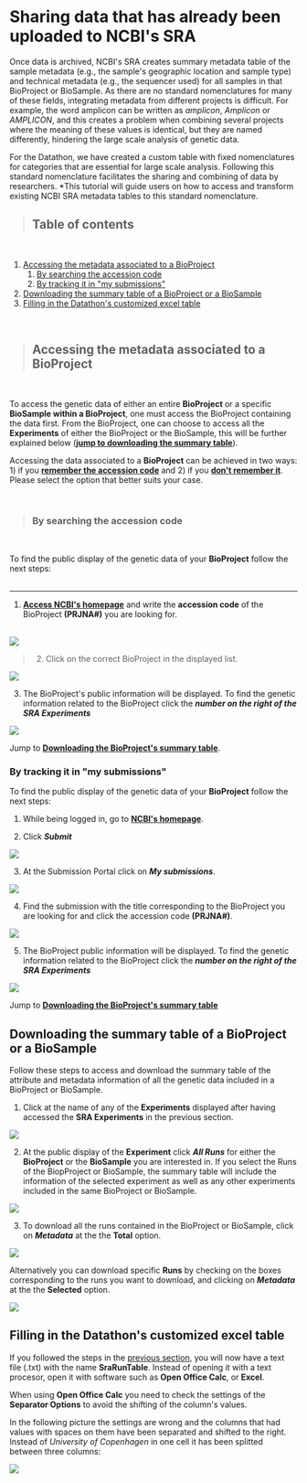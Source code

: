 # Sharing data that has already been uploaded to NCBI's SRA

Once data is archived, NCBI's SRA creates summary metadata table of the sample metadata (e.g., the sample's geographic location and sample type) and technical metadata (e.g., the sequencer used) for all samples in that BioProject or BioSample. As there are no standard nomenclatures for many of these fields, integrating metadata from different projects is difficult. For example, the word amplicon can be written as *amplicon*, *Amplicon* or *AMPLICON*, and this creates a problem when combining  several projects where the meaning of these values is identical, but they are named differently, hindering the large scale analysis of genetic data.

For the Datathon, we have created a custom table with fixed nomenclatures for categories that are essential for large scale analysis. Following this standard nomenclature facilitates the sharing and combining of data by researchers. *This tutorial will guide users on how to access and transform existing NCBI SRA metadata tables to this standard nomenclature.

>## Table of contents
<br />

1. [Accessing the metadata associated to a BioProject](#accessing)
	1. [By searching the accession code](#searching)
	2. [By tracking it in "my submissions"](#tracking)
2. [Downloading the summary table of a BioProject or a BioSample](#summary)
3. [Filling in the Datathon's customized excel table](#filling)
<br />
  
>## Accessing the metadata associated to a BioProject <a name="accessing"></a>
<br />

To access the genetic data of either an entire **BioProject** or a specific **BioSample within a BioProject**, one must access the BioProject containing the data first. From the BioProject, one can choose to access all the **Experiments** of either the BioProject or the BioSample, this will be further explained below ([**jump to downloading the summary table**](#summary)).

Accessing the data associated to a **BioProject** can be achieved in two ways: 1) if you [**remember the accession code**](#searching) and 2) if you [**don't remember it**](#tracking). Please select the option that better suits your case. 

<br />

>### By searching the accession code <a name="searching"></a>
<br />

To find the public display of the genetic data of your **BioProject** follow the next steps:
<br />
<br />
____
1. [**Access NCBI's homepage**](https://external.ink?to=https://www.ncbi.nlm.nih.gov/) and write the **accession code** of the BioProject **(PRJNA#)** you are looking for.
<br />
<img src=".\Sharing already uploaded data images\search-accession.png">

>2. Click on the correct BioProject in the displayed list.

<img src=".\Sharing already uploaded data images\select-bioproject.png">

3. The BioProject's public information will be displayed. To find the genetic information related to the BioProject click the ***number on the right of the SRA Experiments*** 

<img src=".\Sharing already uploaded data images\bioproject-public.png">

Jump to [**Downloading the BioProject's summary table**](#summary).

### By tracking it in "my submissions" <a name="tracking"></a>

To find the public display of the genetic data of your **BioProject** follow the next steps:

1. While being logged in, go to [**NCBI's homepage**](https://external.ink?to=https://www.ncbi.nlm.nih.gov/).

2. Click ***Submit***

<img src=".\Sharing already uploaded data images\home-submit.png">

3. At the Submission Portal click on ***My submissions***.

<img src=".\Sharing already uploaded data images\portal-submissions.png">

4. Find the submission with the title corresponding to the BioProject you are looking for and click the accession code **(PRJNA#)**.

<img src=".\Sharing already uploaded data images\my-submissions.png">

5. The BioProject public information will be displayed. To find the genetic information related to the BioProject click the ***number on the right of the SRA Experiments***

<img src=".\Sharing already uploaded data images\bioproject-public.png">

Jump to [**Downloading the BioProject's summary table**](#summary)

## Downloading the summary table of a BioProject or a BioSample <a name="summary"></a>

Follow these steps to access and download the summary table of the attribute and metadata information of all the genetic data included in a BioProject or BioSample.

1. Click at the name of any of the **Experiments** displayed after having accessed the **SRA Experiments** in the previous section.

<img src=".\Sharing already uploaded data images\click-experiment.png">

2. At the public display of the **Experiment** click ***All Runs*** for either the **BioProject** or the **BioSample** you are interested in. If you select the Runs of the BiopProject or BioSample, the summary table will include the information of the selected experiment as well as any other experiments included in the same BioProject or BioSample.

<img src=".\Sharing already uploaded data images\all-runs.png">

3. To download all the runs contained in the BioProject or BioSample, click on ***Metadata*** 
at the the **Total** option.

<img src=".\Sharing already uploaded data images\download-all-metadata.png">

Alternatively you can download specific **Runs** by checking on the boxes corresponding to the runs you want to download, and clicking on ***Metadata*** at the the **Selected** option.

<img src=".\Sharing already uploaded data images\download-some-metadata.png">

## Filling in the Datathon's customized excel table <a name="filling"></a>

If you followed the steps in the [previous section](#summary), you will now have a text file (.txt) with the name **SraRunTable**. Instead of opening it with a text procesor, open it with software such as  **Open Office Calc**, or **Excel**.

When using **Open Office Calc** you need to check the settings of the **Separator Options** to avoid the shifting of the column's values.

In the following picture the settings are wrong and the columns that had values with spaces on them have been separated and shifted to the right. Instead of *University of Copenhagen* in one cell it has been splitted between three columns:

<img src=".\Sharing already uploaded data images\wrong-setting.png">
